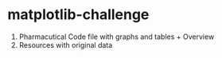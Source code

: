 # matplotlib-challenge
1. Pharmacutical Code file with graphs and tables + Overview
2. Resources with original data
